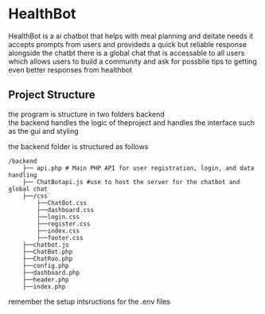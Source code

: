 # HealthBot
HealthBot is a ai chatbot that helps with meal planning and deitate needs it accepts prompts from users and provideds a quick but reliable response 
alongside the chatbt there is a global chat that is accessable to all users which allows users to build a community and ask for possblie tips to getting even better 
responses from healthbot



## Project Structure
the program is structure in two folders backend  
the backend handles the logic of theproject and handles the interface such as the gui and styling 

the backend folder is structured as follows 
```
/backend
    ├── api.php # Main PHP API for user registration, login, and data handling
    ├── ChatBotapi.js #use to host the server for the chatbot and global chat 
    ├──/css
        ├──ChatBot.css
        ├──dashboard.css
        ├──login.css
        ├──register.css
        ├──index.css
        ├──footer.css
    ├──chatbot.js
    ├──ChatBot.php
    ├──ChatRoo.php
    ├──config.php
    ├──dashboard.php
    ├──header.php
    ├──index.php

```
remember the setup intsructions for the .env files
